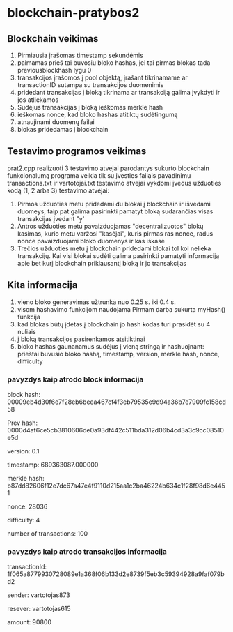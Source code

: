 # blockchain-pratybos2
## Blockchain veikimas

1. Pirmiausia įrašomas timestamp sekundėmis
2. paimamas prieš tai buvosiu bloko hashas, jei tai pirmas blokas tada previousblockhash lygu 0
3. transakcijos įrašomos į pool objektą, įrašant tikrinamame ar transactionID sutampa su transakcijos duomenimis
4. pridedant transakcijas į bloką tikrinama ar transakciją galima įvykdyti ir jos atliekamos
5. Sudėjus transakcijas į bloką ieškomas merkle hash
6. ieškomas nonce, kad bloko hashas atitiktų sudėtingumą
7. atnaujinami duomenų failai
8. blokas pridedamas į blockchain


## Testavimo programos veikimas

prat2.cpp realizuoti 3 testavimo atvejai parodantys sukurto blockchain funkcionalumą
programa veikia tik su  įvesties failais pavadinimu transactions.txt ir vartotojai.txt
testavimo atvejai vykdomi įvedus užduoties kodą (1, 2 arba 3)
testavimo atvėjai:
1. Pirmos užduoties metu pridedami du blokai į blockchain ir išvedami duomeys, taip pat galima pasirinkti pamatyt bloką sudarančias visas transakcijas įvedant "y'
2. Antros užduoties metu pavaizduojamas "decentralizuotos" blokų kasimas, kurio metu varžosi "kasėjai", kuris pirmas ras nonce, radus nonce pavaizduojami bloko duomenys ir kas iškasė
3. Trečios užduoties metu į blockchain pridedami blokai tol kol nelieka transakcijų. Kai visi blokai sudėti galima pasirinkti pamatyti informaciją apie bet kurį blockchain priklausantį bloką ir jo transakcijas
## Kita informacija


1. vieno bloko generavimas užtrunka nuo 0.25 s. iki 0.4 s.
2. visom hashavimo funkcijom naudojama Pirmam darba sukurta myHash() funkcija
3. kad blokas būtų įdėtas į blockchain jo hash kodas turi prasidėt su 4 nuliais
4. į bloką transakcijos pasirenkamos atsitiktinai
5. bloko hashas gaunanamus sudėjus į vieną stringą ir hashuojnant: prieštai buvusio bloko hashą, timestamp, version, merkle hash, nonce, difficulty

### pavyzdys kaip atrodo block informacija

block hash: 00009eb4d30f6e7f28eb6beea467cf4f3eb79535e9d94a36b7e7909fc158cd58

Prev hash: 0000d4af6ce5cb3810606de0a93df442c511bda312d06b4cd3a3c9cc08510e5d

version: 0.1

timestamp: 689363087.000000

merkle hash: b87dd82606f12e7dc67a47e4f9110d215aa1c2ba46224b634c1f28f98d6e4451

nonce: 28036

difficulty: 4

number of transactions: 100


### pavyzdys kaip atrodo transakcijos informacija

transactionId: 1f065a8779930728089e1a368f06b133d2e8739f5eb3c59394928a9faf079bd2

sender: vartotojas873

resever: vartotojas615

amount: 90800


